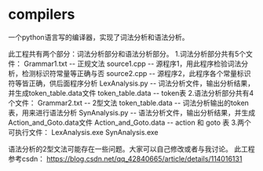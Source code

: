 # compilers
一个python语言写的编译器，实现了词法分析和语法分析。


此工程共有两个部分：词法分析部分和语法分析部分。
1.词法分析部分共有5个文件：
Grammar1.txt -- 正规文法
source1.cpp -- 源程序1，用此程序检验词法分析，检测标识符常量等正确与否
source2.cpp -- 源程序2，此程序各个常量标识符等皆正确，供后面程序分析
LexAnalysis.py -- 词法分析文件，输出分析结果，并生成token_table.data文件
token_table.data -- token表
2.语法分析部分共有4个文件：
Grammar2.txt -- 2型文法
token_table.data -- 词法分析输出的token表，用来进行语法分析
SynAnalysis.py -- 语法分析文件，输出分析结果，并生成Action_and_Goto.data文件
Action_and_Goto.data -- action 和 goto 表
3.两个可执行文件：
LexAnalysis.exe
SynAnalysis.exe


语法分析的2型文法可能存在一些问题。大家可以自己修改或者与我讨论。
此工程参考csdn：  https://blog.csdn.net/qq_42840665/article/details/114016131
